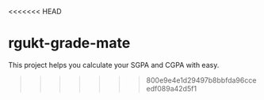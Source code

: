 <<<<<<< HEAD
# rgukt-grade-mate
This project helps you calculate your SGPA and CGPA with easy.
>>>>>>> 800e9e4e1d29497b8bbfda96cceedf089a42d5f1
